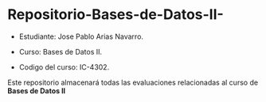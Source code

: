 # Repositorio-Bases-de-Datos-II-

* Estudiante: Jose Pablo Arias Navarro.

* Curso: Bases de Datos II.

* Codigo del curso: IC-4302.

Este repositorio almacenará todas las evaluaciones relacionadas al curso de **Bases de Datos II**
